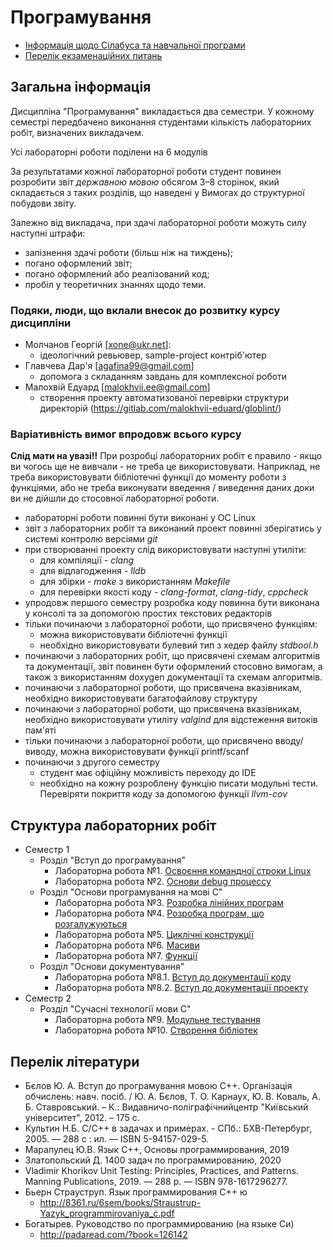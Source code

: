 # Програмування

* [Інформація щодо Сілабуса та навчальної програми](./silabus-info.md)
* [Перелік екзаменаційних питань](./exam-questions.md)


## Загальна інформація

Дисципліна "Програмування" викладається два семестри. У кожному семестрі передбачено виконання студентами кількість лабораторних робіт, визначених викладачем.

Усі лабораторні роботи поділени на 6 модулів

За результатами кожної лабораторної роботи студент повинен розробити звіт *державною мовою* обсягом 3–8 сторінок, який складається з таких розділів, що наведені у Вимогах до структурної побудови звіту.

Залежно від викладача, при здачі лабораторної роботи можуть силу наступні штрафи:

- запізнення здачі роботи (більш ніж на тиждень);
- погано оформлений звіт;
- погано оформлений або реалізований код;
- пробіл у теоретичних знаннях щодо теми.


### Подяки, люди, що вклали внесок до розвитку курсу дисципліни

* Молчанов Георгій [xone@ukr.net]: 
    - ідеологічний ревьювер, sample-project контріб'ютер
* Главчева Дар'я [agafina99@gmail.com] 
    - допомога з складанням завдань для комплексної роботи
* Малохвій Едуард [malokhvii.ee@gmail.com] 
    - створення проекту автоматизованої перевірки структури директорій (https://gitlab.com/malokhvii-eduard/globlint/)


### Варіативність вимог впродовж всього курсу

**Слід мати на увазі!!** При розробці лабораторних робіт є правило - якщо ви чогось ще не вивчали - не треба це використовувати. Наприклад, не треба використовувати бібліотечні функції до моменту роботи з функціями, або не треба виконувати введення / виведення даних доки ви не дійшли до стосовної лабораторної роботи.

* лабораторні роботи повинні бути виконані у ОС Linux
* звіт з лабораторних робіт та виконаний проект повинні зберігатись у системі контролю версіями *git*
* при створюванні проекту слід використовувати наступні утиліти:
   * для компіляції - *clang*
   * для відлагодження - *lldb*
   * для збірки - *make* з використанням *Makefile*
   * для перевірки якості коду - *clang-format*, *clang-tidy*, *cppcheck* 
* упродовж першого семестру розробка коду повинна бути виконана у консолі та за допомогою простих текстових редакторів
* тільки починаючи з лабораторної роботи, що присвячено функціям:
   * можна використовувати бібліотечні функції
   * необхідно використовувати булевий тип з хедер файлу *stdbool.h*
* починаючи з лабораторних робіт, що присвячені схемам алгоритмів та документації, звіт повинен бути оформлений стосовно вимогам, а також з використанням doxygen документації та схемам алгоритмів.
* починаючи з лабораторної роботи, що присвячена вказівникам, необхідно використовувати багатофайлову структуру
* починаючи з лабораторної роботи, що присвячена вказівникам, необхідно використовувати утиліту *valgind* для відстеження витоків пам'яті
* тільки починаючи з лабораторної роботи, що присвячено вводу/виводу, можна використовувати функції printf/scanf
* починаючи з другого семестру
   * студент має офіційну можливість переходу до IDE
   * необхідно на кожну розроблену функцію писати модульні тести. Перевіряти покриття коду за допомогою функції *llvm-cov*


## Структура лабораторних робіт

* Семестр 1
   * Розділ "Вступ до програмування"
      * Лабораторна робота №1. [Освоєння командної строки Linux](./labs/unit1/cmd.md)
      * Лабораторна робота №2. [Основи debug процессу](./labs/unit1/debug.md)
   * Розділ "Основи програмування на мові С"
      * Лабораторна робота №3. [Розробка лінійних програм](./labs/unit2/linear.md)
      * Лабораторна робота №4. [Розробка програм, що розгалужуються](./labs/unit2/condition.md)
      * Лабораторна робота №5. [Циклічні конструкції](./labs/unit2/loops.md)
      * Лабораторна робота №6. [Масиви](./labs/unit2/arrays.md)
      * Лабораторна робота №7. [Функції](./labs/unit2/functions.md)
   * Розділ "Основи документування"
      * Лабораторна робота №8.1. [Вступ до документації коду](./labs/unit3/doxygen.md)
      * Лабораторна робота №8.2. [Вступ до документації проекту](./labs/unit3/report.md)
* Семестр 2
   * Розділ "Сучасні технології мови С"
      * Лабораторна робота №9. [Модульне тестування](./labs/unit4/unit-testing.md)
      * Лабораторна робота №10. [Створення бібліотек](./labs/unit4/libraries.md)


<!-- 


\newpage
# Модуль 5. Основи роботи з показчиками

## Лабораторна робота №11. Вступ до показчиків
!include unit5/3.3.1.pointers.md

\newpage
## Лабораторна робота №12. Взаємодія з користувачем шляхом механізму введення/виведення
!include unit5/3.3.2.ConsoleIO.md

\newpage
## Лабораторна робота №13. Строки (Null-terminated C Strings)
!include unit5/3.3.3.strings.md

\newpage
## Лабораторна робота №14. Взаємодія з файлами
!include unit5/3.3.4.FileIO.md

\newpage
## Лабораторна робота №15. Структуровані типи даних
!include unit5/3.3.5.structures.md

\newpage
## Лабораторна робота №16. Динамічні масиви
!include unit5/4.1.1.dynamic-arrays.md


\newpage
# Модуль 6. Об'єктно-орієнтовне програмування

## Лабораторна робота №17. Вступ до ООП
!include unit6/4.3.1.cpp-intro.md

\newpage
## Лабораторна робота №18. Потоки
!include unit6/4.3.2.cpp-streams.md

\newpage
## Лабораторна робота №19. Перевантаження операторів
!include unit6/4.3.3.cpp-operators.md

\newpage
## Лабораторна робота №20. (х2) Спадкування. Поліморфізм
!include unit6/4.3.4.cpp-inheritance.md

\newpage
## Лабораторна робота №21. Шаблонні функції та класи
!include unit6/4.4.1.cpp-templates.md

\newpage
## Лабораторна робота №22. (х2) STL. Вступ до Стандартної бібліотеки шаблонів
!include unit6/4.4.2.cpp-stl-core.md


-->


## Перелік літератури

- Бєлов Ю. А. Вступ до програмування мовою С++. Організація обчислень: навч. посіб. / Ю. А. Бєлов, Т. О. Карнаух, Ю. В. Коваль, А. Б. Ставровський. – К.: Видавничо-поліграфічнийцентр "Київський університет", 2012. – 175 с.
- Культин Н.Б. C/C++ в задачах и примерах. - СПб.: БХВ-Петербург, 2005. — 288 с : ил. — ISBN 5-94157-029-5.
- Марапулец Ю.В. Язык С++, Основы программирования, 2019
- Златопольский Д. 1400 задач по программированию, 2020
- Vladimir Khorikov  Unit Testing: Principles, Practices, and Patterns. Manning Publications, 2019. — 288 p. — ISBN 978-1617296277.
- Бьерн Страуструп. Язык программирования С++ ю
	- http://8361.ru/6sem/books/Straustrup-Yazyk_programmirovaniya_c.pdf
- Богатырев. Руководство по программированию (на языке Си)
	- http://padaread.com/?book=126142
